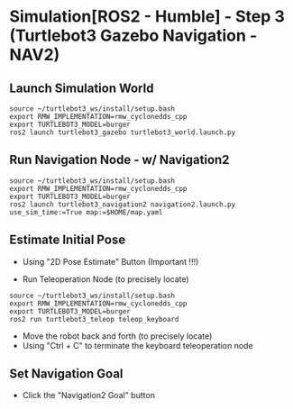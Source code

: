 # Simulation[ROS2 - Humble] - Step 3 (Turtlebot3 Gazebo Navigation - NAV2)

## Launch Simulation World
```shell
source ~/turtlebot3_ws/install/setup.bash
export RMW_IMPLEMENTATION=rmw_cyclonedds_cpp
export TURTLEBOT3_MODEL=burger
ros2 launch turtlebot3_gazebo turtlebot3_world.launch.py
```

## Run Navigation Node - w/ Navigation2
```shell
source ~/turtlebot3_ws/install/setup.bash
export RMW_IMPLEMENTATION=rmw_cyclonedds_cpp
export TURTLEBOT3_MODEL=burger
ros2 launch turtlebot3_navigation2 navigation2.launch.py use_sim_time:=True map:=$HOME/map.yaml
```


## Estimate Initial Pose
- Using "2D Pose Estimate" Button (Important !!!)

- Run Teleoperation Node (to precisely locate)
```shell
source ~/turtlebot3_ws/install/setup.bash
export RMW_IMPLEMENTATION=rmw_cyclonedds_cpp
export TURTLEBOT3_MODEL=burger
ros2 run turtlebot3_teleop teleop_keyboard
```

- Move the robot back and forth (to precisely locate)
- Using "Ctrl + C" to terminate the keyboard teleoperation node


## Set Navigation Goal
- Click the "Navigation2 Goal" button
